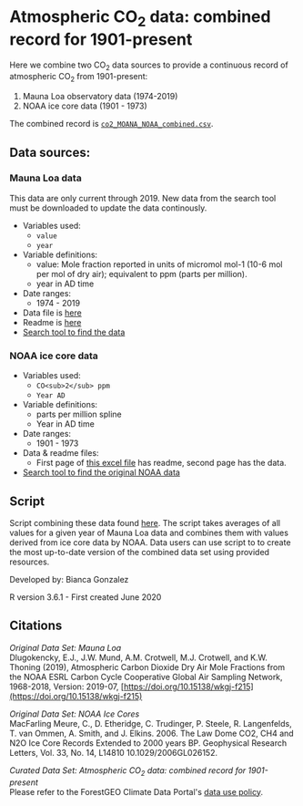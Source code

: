 # Atmospheric CO<sub>2</sub> data: combined record for 1901-present

Here we combine two CO<sub>2</sub> data sources to provide a continuous record of atmospheric CO<sub>2</sub> from 1901-present:
1. Mauna Loa observatory data (1974-2019)
2. NOAA ice core data (1901 - 1973)

The combined record is [`co2_MOANA_NOAA_combined.csv`](https://github.com/forestgeo/Climate/blob/master/Other_environmental_data/CO2_data/co2_MOANA_NOAA_combined.csv).

## Data sources:

### Mauna Loa data
This data are only current through 2019. New data from the search tool must be downloaded to update the data continously. 
- Variables used: 
	- `value`
	- `year`
- Variable definitions: 
	- value: Mole fraction reported in units of micromol mol-1 (10-6 mol per mol of dry air); equivalent to ppm (parts per million).
	- year in AD time 
- Date ranges:
	- 1974 - 2019
- Data file is [here](https://github.com/forestgeo/Climate/blob/master/Other_environmental_data/CO2_data/NOAA_ESRL_CO2/ESRL_Mauna_Loa_co2_data.csv) 	
- Readme is [here](https://github.com/forestgeo/Climate/blob/master/Other_environmental_data/CO2_data/NOAA_ESRL_CO2/co2_mlo_surface-flask_1_ccgg_event.txt)
- [Search tool to find the data](https://www.esrl.noaa.gov/gmd/dv/data/index.php?category=Greenhouse%2BGases&parameter_name=Carbon%2BDioxide)


### NOAA ice core data 
- Variables used:
	- `CO<sub>2</sub> ppm`
	- `Year AD`
- Variable definitions: 
	- parts per million spline
	- Year in AD time
- Date ranges:
	- 1901 - 1973
- Data & readme files:
	- First page of [this excel file](https://github.com/forestgeo/Climate/blob/master/Other_environmental_data/CO2_data/NOAA_ESRL_CO2/NOAA_law2006_ice_core_data.xls) has readme, second page has the data.
- [Search tool to find the original NOAA data](https://www.ncdc.noaa.gov/paleo-search/study/9959)	

## Script

Script combining these data found [here](https://github.com/forestgeo/Climate/blob/master/Other_environmental_data/CO2_data/downloading_CO2_data/co2_process_data.R). The script takes averages of all values for a given year of Mauna Loa data and combines them with values derived from ice core data by NOAA. Data users can use script to to create the most up-to-date version of the combined data set using provided resources. 

Developed by: Bianca Gonzalez

R version 3.6.1 - First created June 2020

## Citations

*Original Data Set: Mauna Loa*  
Dlugokencky, E.J., J.W. Mund, A.M. Crotwell, M.J. Crotwell, and K.W. Thoning (2019), Atmospheric Carbon Dioxide Dry Air Mole Fractions from the NOAA ESRL Carbon Cycle Cooperative Global Air Sampling Network, 1968-2018, Version: 2019-07, [https://doi.org/10.15138/wkgj-f215](https://doi.org/10.15138/wkgj-f215)  

*Original Data Set: NOAA Ice Cores*  
MacFarling Meure, C., D. Etheridge, C. Trudinger, P. Steele, R. Langenfelds, T. van Ommen, A. Smith, and J. Elkins. 2006. The Law Dome CO2, CH4 and N2O Ice Core Records Extended to 2000 years BP. Geophysical Research Letters, Vol. 33, No. 14, L14810 10.1029/2006GL026152.  

*Curated Data Set: Atmospheric CO<sub>2</sub> data: combined record for 1901-present*  
Please refer to the ForestGEO Climate Data Portal's [data use policy](https://github.com/forestgeo/Climate/blob/master/README.md).
